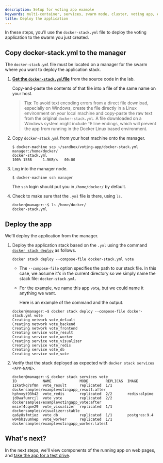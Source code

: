 ```yaml
---
description: Setup for voting app example
keywords: multi-container, services, swarm mode, cluster, voting app, docker-stack.yml, docker stack deploy
title: Deploy the application
---
```


In these steps, you'll use the `docker-stack.yml` file to
deploy the voting application to the swarm you just created.

## Copy docker-stack.yml to the manager

The `docker-stack.yml` file must be located on a manager for the swarm where you want to deploy the application stack.

1.  [**Get the `docker-stack.yml`file**](https://github.com/docker/example-voting-app/blob/master/docker-stack.yml) from the source code in the lab.

    Copy-and-paste the contents of that file into a file of the same name on your host.

    >**Tip**: To avoid text encoding errors from a direct file download, especially on Windows, create the file directly in a Linux environment on your local machine and copy-paste the raw text from the original `docker-stack.yml`. A file downloaded on a Windows system might include `^M` line endings, which will prevent the app from running in the Docker Linux based environment.

2.  Copy `docker-stack.yml` from your host machine onto the manager.

    ```
    $ docker-machine scp ~/sandbox/voting-app/docker-stack.yml manager:/home/docker/
    docker-stack.yml                                                                      100% 1558     1.5KB/s   00:00
    ```

3.  Log into the manager node.

    ```
    $ docker-machine ssh manager
    ```

    The `ssh` login should put you in `/home/docker/` by default.

4.  Check to make sure that the `.yml` file is there, using `ls`.

    ```none
    docker@manager:~$ ls /home/docker/
    docker-stack.yml
    ```

## Deploy the app

We'll deploy the application from the manager.

1.  Deploy the application stack based on the `.yml` using the command
[`docker stack deploy`](/engine/reference/commandline/stack_deploy.md) as follows.

    ```none
    docker stack deploy --compose-file docker-stack.yml vote
    ```

    * The `--compose-file` option specifies the path to our stack file. In this case, we assume it's in the current directory so we simply name the stack file: `docker-stack.yml`.

    * For the example, we name this app `vote`, but we could name it anything we want.

      Here is an example of the command and the output.

    ```none
    docker@manager:~$ docker stack deploy --compose-file docker-stack.yml vote
    Creating network vote_default
    Creating network vote_backend
    Creating network vote_frontend
    Creating service vote_result
    Creating service vote_worker
    Creating service vote_visualizer
    Creating service vote_redis
    Creating service vote_db
    Creating service vote_vote
    ```

2.  Verify that the stack deployed as expected with `docker stack services <APP-NAME>`.

    ```none
    docker@manager:~$ docker stack services vote
    ID            NAME             MODE        REPLICAS  IMAGE
    1zkatkq7sf8n  vote_result      replicated  1/1       dockersamples/examplevotingapp_result:after
    hphnxyt93h42  vote_redis       replicated  2/2       redis:alpine
    jd0wafumrcil  vote_vote        replicated  2/2       dockersamples/examplevotingapp_vote:after
    msief4cqme29  vote_visualizer  replicated  1/1       dockersamples/visualizer:stable
    qa6y8sfmtjoz  vote_db          replicated  1/1       postgres:9.4
    w04bh1vumnep  vote_worker      replicated  1/1       dockersamples/examplevotingapp_worker:latest
    ```

## What's next?

In the next steps, we'll view components of the running app
on web pages, and [take the app for a test drive](test-drive.md).
